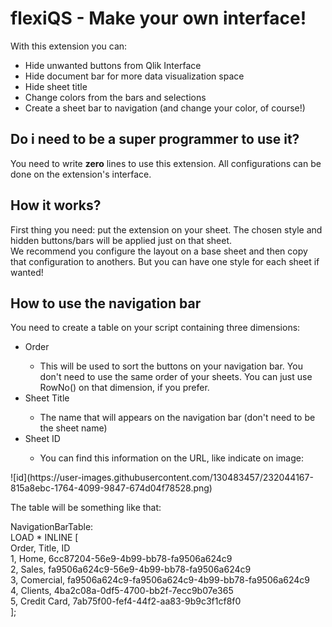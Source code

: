 <h1>flexiQS - Make your own interface!</h1>

With this extension you can:
<ul>
  <li>Hide unwanted buttons from Qlik Interface</li>
  <li>Hide document bar for more data visualization space</li>
  <li>Hide sheet title</li>
  <li>Change colors from the bars and selections</li>
  <li>Create a sheet bar to navigation (and change your color, of course!)</li>
 </ul>
 
 <h2>Do i need to be a super programmer to use it?</h2>
 You need to write <strong>zero</strong> lines to use this extension. All configurations can be done on the extension's interface.
 
 <h2>How it works?</h2>
 First thing you need: put the extension on your sheet. The chosen style and hidden buttons/bars will be applied just on that sheet.<br>
 We recommend you configure the layout on a base sheet and then copy that configuration to anothers. But you can have one style for each sheet if wanted!
 
 <h2>How to use the navigation bar</h2>
 You need to create a table on your script containing three dimensions:
 <ul>
 <li>Order</li>
  <ul><li>This will be used to sort the buttons on your navigation bar. You don't need to use the same order of your sheets. You can just use RowNo() on that dimension, if you prefer. </li></ul>
 <li>Sheet Title</li>

  <ul><li>The name that will appears on the navigation bar (don't need to be the sheet name)</li></ul>
 <li>Sheet ID</li>
  <ul><li>You can find this information on the URL, like indicate on image:</li></ul>
</ul>
![id](https://user-images.githubusercontent.com/130483457/232044167-815a8ebc-1764-4099-9847-674d04f78528.png)


 
 The table will be something like that:
    
 NavigationBarTable: <br>
 LOAD * INLINE [ <br>
 Order, Title, ID <br>
 1, Home, 6cc87204-56e9-4b99-bb78-fa9506a624c9 <br>
 2, Sales, fa9506a624c9-56e9-4b99-bb78-fa9506a624c9 <br>
 3, Comercial, fa9506a624c9-fa9506a624c9-4b99-bb78-fa9506a624c9 <br>
 4, Clients, 4ba2c08a-0df5-4700-bb2f-7ecc9b07e365 <br>
 5, Credit Card, 7ab75f00-fef4-44f2-aa83-9b9c3f1cf8f0 <br>
 ]; <br>
